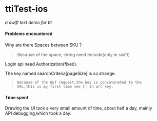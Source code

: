 # ttiTest-ios

*a swift test demo for tti*

#### Problems encountered

Why are there Spaces between SKU？

>    Because of the space, string need encode(only in swift)
   
Login api need Authorization(fixed).

The key named searchCriteria[pageSize] is so strange.

>     Because of the GET request,the key is concatenated to the URL,this is my first time see [] in url key.


#### Time spent

Drawing the UI took a very small amount of time, about half a day, mainly API debugging,which took a day.
